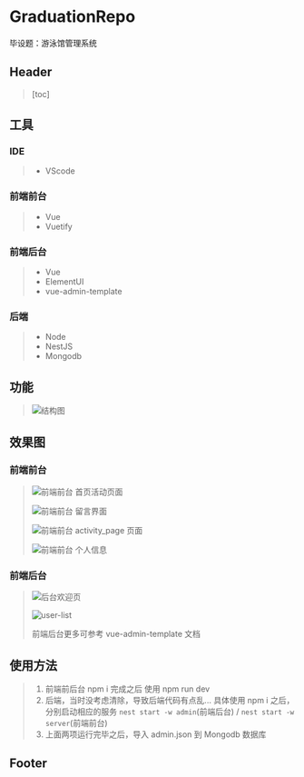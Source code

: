 # GraduationRepo

毕设题：游泳馆管理系统

## Header

> [toc]

## 工具 

### IDE

> * VScode

### 前端前台

> * Vue
> * Vuetify

### 前端后台

> * Vue
> * ElementUI
> * vue-admin-template

### 后端

> * Node
> * NestJS
> * Mongodb

## 功能 

> ![结构图](https://github.com/catx1726/GraduationRepo/blob/master/x-md-source/结构图.png)

## 效果图 

### 前端前台

> ![前端前台 首页活动页面](https://github.com/catx1726/GraduationRepo/blob/master/x-md-source/前端前台首页活动页面.png)
>
> ![前端前台 留言界面](https://github.com/catx1726/GraduationRepo/blob/master/x-md-source/前端前台留言界面.png)
>
> ![前端前台 activity_page 页面](https://github.com/catx1726/GraduationRepo/blob/master/x-md-source/前端前台activity_page页面.png)
>
> ![前端前台 个人信息](https://github.com/catx1726/GraduationRepo/blob/master/x-md-source/前端前台个人信息.png)

### 前端后台

> ![后台欢迎页](https://github.com/catx1726/GraduationRepo/blob/master/x-md-source/后台欢迎页.png)
>
> ![user-list](https://github.com/catx1726/GraduationRepo/blob/master/x-md-source/user-list.png)
>
> 前端后台更多可参考 vue-admin-template 文档

## 使用方法

> 1. 前端前后台 npm i 完成之后 使用 npm run dev 
> 2. 后端，当时没考虑清除，导致后端代码有点乱... 具体使用 npm i 之后，分别启动相应的服务 `nest start -w admin`(前端后台) / `nest start -w server`(前端前台)
> 3. 上面两项运行完毕之后，导入 admin.json 到 Mongodb 数据库

## Footer